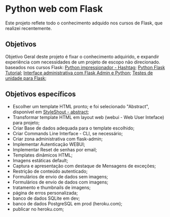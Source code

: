 # Python web com Flask
Este projeto reflete todo o conhecimento adquido nos cursos de Flask, que realizei recentemente.

## Objetivos
Objetivo Geral deste projeto é fixar o conhecimento adquirido,
e expandir experiência com necessidades de um projeto de escopo não direcionado.
baseados nos cursos Flask: [Python impressionador - Hashtag](https://player.vimeo.com/video/503385524);
[Python Flask Tutorial](https://www.youtube.com/playlist?list=PL-osiE80TeTs4UjLw5MM6OjgkjFeUxCYH);
[Interface administrativa com Flask Admin e Python](https://youtu.be/rnGkdQz5lzg);
[Testes de unidade para Flask](https://youtu.be/jqDxDsRJtAo);


## Objetivos específicos
- Escolher um template HTML pronto; e foi selecionado "Abstract", disponível em [StyleShout - abstract](https://www.styleshout.com/free-templates/abstract/);
- Transformar template HTML em layout web (webui - Web User Inteface) para projeto;
- Criar Base de dados adequada para o template escolhido;
- Criar Commands Line Interface - CLI, se necessário;
- Criar zona administrativa com flask-admin;
- Implementar Autenticação WEBUI;
- Implementar Reset de senhas por email;
- Templates dinâmicos HTML;
- Imagens estáticas default;
- Captura e apresentação com destaque de Mensagens de exceções;
- Restrição de conteúdo autenticado;
- Formulários de envio de dados sem imagens;
- Formulários de envio de dados com imagens;
- tratamento e thumbnails de imagens;
- página de erros personalizada;
- banco de dados SQLite em dev;
- banco de dados PostgreSQL em prod (heroku.com);
- publicar no heroku.com;

